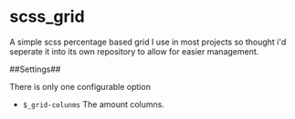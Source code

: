 scss_grid
=========

A simple scss percentage based grid I use in most projects so thought i'd seperate it into its own repository to allow for easier management.

##Settings##

There is only one configurable option

- `$_grid-colunms` The amount columns.
